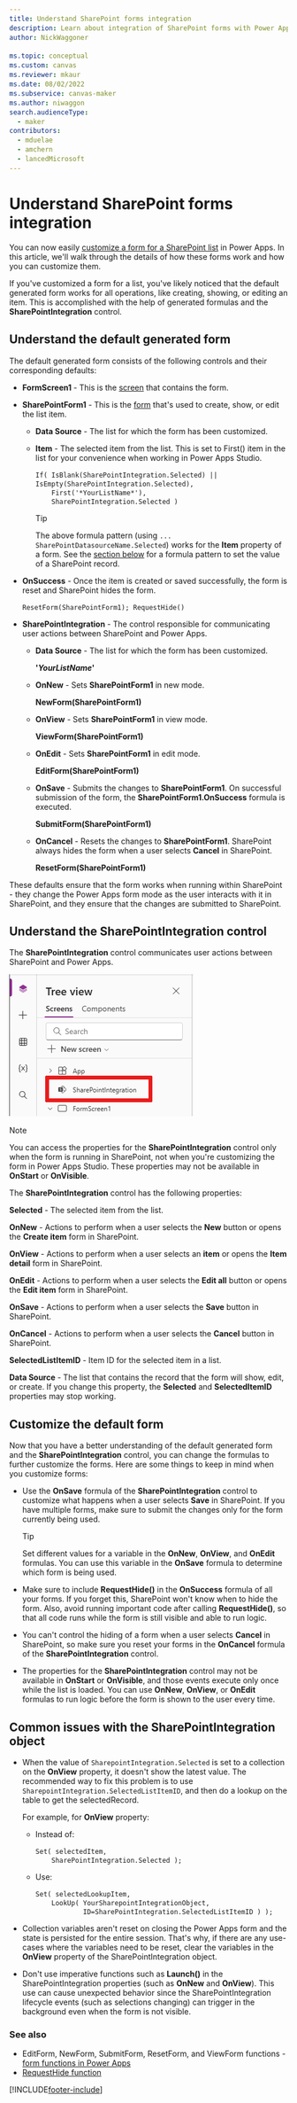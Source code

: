 ```yaml
---
title: Understand SharePoint forms integration
description: Learn about integration of SharePoint forms with Power Apps, and how to customize those forms.
author: NickWaggoner

ms.topic: conceptual
ms.custom: canvas
ms.reviewer: mkaur
ms.date: 08/02/2022
ms.subservice: canvas-maker
ms.author: niwaggon
search.audienceType: 
  - maker
contributors:
  - mduelae
  - amchern
  - lancedMicrosoft
---
```

# Understand SharePoint forms integration
You can now easily [customize a form for a SharePoint list](/sharepoint/dev/business-apps/power-apps/get-started/create-your-first-custom-form) in Power Apps. In this article, we'll walk through the details of how these forms work and how you can customize them.

If you've customized a form for a list, you've likely noticed that the default generated form works for all operations, like creating, showing, or editing an item. This is accomplished with the help of generated formulas and the **SharePointIntegration** control.

## Understand the default generated form

The default generated form consists of the following controls and their corresponding defaults:

* **FormScreen1** - This is the [screen](controls/control-screen.md) that contains the form.

* **SharePointForm1** - This is the [form](working-with-forms.md) that's used to create, show, or edit the list item.

    * **Data Source** - The list for which the form has been customized.

    * **Item** - The selected item from the list. This is set to First() item in the list for your convenience when working in Power Apps Studio.

        ```power-fx
        If( IsBlank(SharePointIntegration.Selected) || IsEmpty(SharePointIntegration.Selected),
            First('*YourListName*'),
            SharePointIntegration.Selected )
        ```
        > [!TIP]
        > The above formula pattern (using `... SharePointDatasourceName.Selected`) works for the **Item** property of a form. See the [section below](#common-issues-with-the-sharepointintegration-object) for a formula pattern to set the value of a SharePoint record.

* **OnSuccess** -  Once the item is created or saved successfully, the form is reset and SharePoint hides the form.

    ```power-fx
    ResetForm(SharePointForm1); RequestHide()
    ```

* **SharePointIntegration** - The control responsible for communicating user actions between SharePoint and Power Apps.

    * **Data Source** - The list for which the form has been customized.

        **'*YourListName*'**

    * **OnNew** - Sets **SharePointForm1** in new mode.

        **NewForm(SharePointForm1)**

    * **OnView** - Sets **SharePointForm1** in view mode.

        **ViewForm(SharePointForm1)**

    * **OnEdit** - Sets **SharePointForm1** in edit mode.

        **EditForm(SharePointForm1)**

    * **OnSave** - Submits the changes to **SharePointForm1**. On successful submission of the form, the **SharePointForm1.OnSuccess** formula is executed.

        **SubmitForm(SharePointForm1)**

    * **OnCancel** - Resets the changes to **SharePointForm1**. SharePoint always hides the form when a user selects **Cancel** in SharePoint.

        **ResetForm(SharePointForm1)**

These defaults ensure that the form works when running within SharePoint - they change the Power Apps form mode as the user interacts with it in SharePoint, and they ensure that the changes are submitted to SharePoint.

## Understand the SharePointIntegration control
The **SharePointIntegration** control communicates user actions between SharePoint and Power Apps.

![SharePoint integration object.](./media/sharepoint-form-integration/sharepointintegration-object.png)

>[!NOTE]
>You can access the properties for the **SharePointIntegration** control only when the form is running in SharePoint, not when you're customizing the form in Power Apps Studio. These properties may not be available in **OnStart** or **OnVisible**. 

The **SharePointIntegration** control has the following properties:

**Selected** - The selected item from the list.

**OnNew** - Actions to perform when a user selects the **New** button or opens the **Create item** form in SharePoint.

**OnView** - Actions to perform when a user selects an **item** or opens the **Item detail** form in SharePoint.

**OnEdit** - Actions to perform when a user selects the **Edit all** button or opens the **Edit item** form in SharePoint.

**OnSave** - Actions to perform when a user selects the **Save** button in SharePoint.

**OnCancel** - Actions to perform when a user selects the **Cancel** button in SharePoint.

**SelectedListItemID** - Item ID for the selected item in a list.

**Data Source** - The list that contains the record that the form will show, edit, or create. If you change this property, the **Selected** and **SelectedItemID** properties may stop working.

## Customize the default form
Now that you have a better understanding of the default generated form and the **SharePointIntegration** control, you can change the formulas to further customize the forms. Here are some things to keep in mind when you customize forms:


* Use the **OnSave** formula of the **SharePointIntegration** control to customize what happens when a user selects **Save** in SharePoint. If you have multiple forms, make sure to submit the changes only for the form currently being used.

  > [!TIP]
  >    Set different values for a variable in the **OnNew**, **OnView**, and **OnEdit** formulas. You can use this variable in the **OnSave** formula to determine which form is being used.

* Make sure to include **RequestHide()** in the **OnSuccess** formula of all your forms. If you forget this, SharePoint won't know when to hide the form. Also, avoid running important code after calling **RequestHide()**, so that all code runs while the form is still visible and able to run logic. 

* You can't control the hiding of a form when a user selects **Cancel** in SharePoint, so make sure you reset your forms in the **OnCancel** formula of the **SharePointIntegration** control.

* The properties for the **SharePointIntegration** control may not be available in **OnStart** or **OnVisible**, and those events execute only once while the list is loaded. You can use **OnNew**, **OnView**, or **OnEdit** formulas to run logic before the form is shown to the user every time. 

## Common issues with the SharePointIntegration object

- When the value of `SharepointIntegration.Selected` is set to a collection on the **OnView** property, it doesn't show the latest value. The recommended way to fix this problem is to use `SharepointIntegration.SelectedListItemID`, and then do a lookup on the table to get the selectedRecord.

    For example, for **OnView** property:

    - Instead of:

        ```power-fx
        Set( selectedItem,
            SharePointIntegration.Selected );
        ```

    - Use:
        ```power-fx
        Set( selectedLookupItem,
            LookUp( YourSharepointIntegrationObject, 
                    ID=SharePointIntegration.SelectedListItemID ) );
        ```

- Collection variables aren't reset on closing the Power Apps form and the state is persisted for the entire session. That's why, if there are any use-cases where the variables need to be reset, clear the variables in the **OnView** property of the SharePointIntegration object.

- Don't use imperative functions such as **Launch()** in the SharePointIntegration properties (such as **OnNew** and **OnView**). This use can cause unexpected behavior since the SharePointIntegration lifecycle events (such as selections changing) can trigger in the background even when the form is not visible.

### See also

- EditForm, NewForm, SubmitForm, ResetForm, and ViewForm functions - [form functions in Power Apps](functions/function-form.md)
- [RequestHide function](functions/function-requesthide.md)

[!INCLUDE[footer-include](../../includes/footer-banner.md)]
